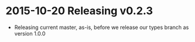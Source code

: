 2015-10-20 Releasing v0.2.3
===========================

* Releasing current master, as-is, before we release our types branch as
  version 1.0.0
